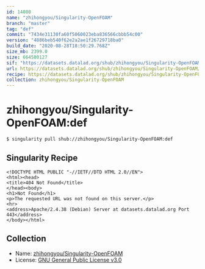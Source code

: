 ```yaml
---
id: 14080
name: "zhihongyou/Singularity-OpenFOAM"
branch: "master"
tag: "def"
commit: "7434e31130fa60f5060023eba836566cbbb54c00"
version: "4886beb540f62e2a2ae1f26729718ba0"
build_date: "2020-08-28T18:50:29.768Z"
size_mb: 2399.0
size: 664580127
sif: "https://datasets.datalad.org/shub/zhihongyou/Singularity-OpenFOAM/def/2020-08-28-7434e311-4886beb5/4886beb540f62e2a2ae1f26729718ba0.sif"
url: https://datasets.datalad.org/shub/zhihongyou/Singularity-OpenFOAM/def/2020-08-28-7434e311-4886beb5/
recipe: https://datasets.datalad.org/shub/zhihongyou/Singularity-OpenFOAM/def/2020-08-28-7434e311-4886beb5/Singularity
collection: zhihongyou/Singularity-OpenFOAM
---
```


# zhihongyou/Singularity-OpenFOAM:def

```bash
$ singularity pull shub://zhihongyou/Singularity-OpenFOAM:def
```

## Singularity Recipe

```singularity
<!DOCTYPE HTML PUBLIC "-//IETF//DTD HTML 2.0//EN">
<html><head>
<title>404 Not Found</title>
</head><body>
<h1>Not Found</h1>
<p>The requested URL was not found on this server.</p>
<hr>
<address>Apache/2.4.38 (Debian) Server at datasets.datalad.org Port 443</address>
</body></html>
```

## Collection

 - Name: [zhihongyou/Singularity-OpenFOAM](https://github.com/zhihongyou/Singularity-OpenFOAM)
 - License: [GNU General Public License v3.0](https://api.github.com/licenses/gpl-3.0)

